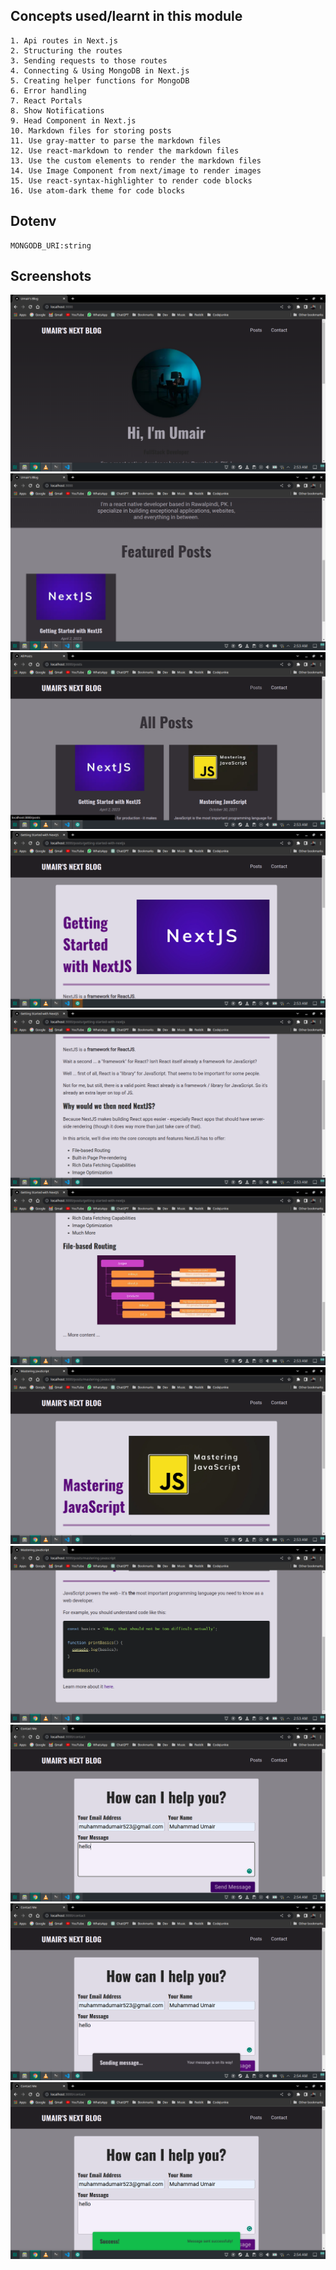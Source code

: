 ## Concepts used/learnt in this module

```
1. Api routes in Next.js
2. Structuring the routes
3. Sending requests to those routes
4. Connecting & Using MongoDB in Next.js
5. Creating helper functions for MongoDB
6. Error handling
7. React Portals
8. Show Notifications
9. Head Component in Next.js
10. Markdown files for storing posts
11. Use gray-matter to parse the markdown files
12. Use react-markdown to render the markdown files
13. Use the custom elements to render the markdown files
14. Use Image Component from next/image to render images
15. Use react-syntax-highlighter to render code blocks
16. Use atom-dark theme for code blocks
```

## Dotenv

```
MONGODB_URI:string
```

## Screenshots

<img src="./screenshots/Screenshot_20230403_025316.png">
<img src="./screenshots/Screenshot_20230403_025320.png">
<img src="./screenshots/Screenshot_20230403_025326.png">
<img src="./screenshots/Screenshot_20230403_025332.png">
<img src="./screenshots/Screenshot_20230403_025339.png">
<img src="./screenshots/Screenshot_20230403_025342.png">
<img src="./screenshots/Screenshot_20230403_025349.png">
<img src="./screenshots/Screenshot_20230403_025353.png">
<img src="./screenshots/Screenshot_20230403_025407.png">
<img src="./screenshots/Screenshot_20230403_025408.png">
<img src="./screenshots/Screenshot_20230403_025412.png">
